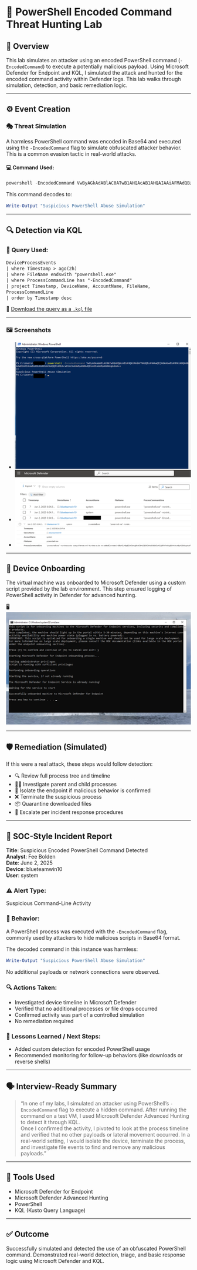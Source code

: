 # 🧪 PowerShell Encoded Command Threat Hunting Lab

## 📌 Overview

This lab simulates an attacker using an encoded PowerShell command (`-EncodedCommand`) to execute a potentially malicious payload. Using Microsoft Defender for Endpoint and KQL, I simulated the attack and hunted for the encoded command activity within Defender logs. This lab walks through simulation, detection, and basic remediation logic.

---

## ⚙️ Event Creation

### 🎭 Threat Simulation

A harmless PowerShell command was encoded in Base64 and executed using the `-EncodedCommand` flag to simulate obfuscated attacker behavior. This is a common evasion tactic in real-world attacks.

#### 💻 Command Used:
```powershell
powershell -EncodedCommand VwByAGkAdABlAC0ATwB1AHQAcAB1AHQAIAAiAFMAdQBzAHAAaQBjAGkAbwB1AHMAIABQAG8AdwBlAHIAUwBoAGUAbABsACAAQQBiAHUAcwBlACAAUwBpAG0AdQBsAGEAdABpAG8AbgAiAA==
```

This command decodes to:
```powershell
Write-Output "Suspicious PowerShell Abuse Simulation"
```

---

## 🔍 Detection via KQL

### 🧠 Query Used:
```kql
DeviceProcessEvents
| where Timestamp > ago(2h)
| where FileName endswith "powershell.exe"
| where ProcessCommandLine has "-EncodedCommand"
| project Timestamp, DeviceName, AccountName, FileName, ProcessCommandLine
| order by Timestamp desc
```

📎 [Download the query as a `.kql` file](powershell_encoded_command_query_v2.kql)

---

### 🖼️ Screenshots
- ![⚙️ Attacker Command Executed](encoded-command-simulation-executed.png)
- ![🛡️ Defender Detection](encoded-command-detected-in-defender.png)
- ![📄 Event Details](encoded-command-event-details.png)

---

## 🧩 Device Onboarding

The virtual machine was onboarded to Microsoft Defender using a custom script provided by the lab environment. This step ensured logging of PowerShell activity in Defender for advanced hunting.

🖥️ ![Onboarding Confirmation](vm-onboarding-success.png)

---

## 🛡️ Remediation (Simulated)

If this were a real attack, these steps would follow detection:

- 🔍 Review full process tree and timeline
- 🕵🏽 Investigate parent and child processes
- 🚫 Isolate the endpoint if malicious behavior is confirmed
- ❌ Terminate the suspicious process
- 📦 Quarantine downloaded files
- 🚨 Escalate per incident response procedures

---

## 📝 SOC-Style Incident Report

**Title**: Suspicious Encoded PowerShell Command Detected  
**Analyst**: Fee Bolden  
**Date**: June 2, 2025  
**Device**: blueteamwin10  
**User**: system

### ⚠️ Alert Type:
Suspicious Command-Line Activity

### 🧪 Behavior:
A PowerShell process was executed with the `-EncodedCommand` flag, commonly used by attackers to hide malicious scripts in Base64 format.

The decoded command in this instance was harmless:
```powershell
Write-Output "Suspicious PowerShell Abuse Simulation"
```

No additional payloads or network connections were observed.

### 🔍 Actions Taken:
- Investigated device timeline in Microsoft Defender
- Verified that no additional processes or file drops occurred
- Confirmed activity was part of a controlled simulation
- No remediation required

### 📌 Lessons Learned / Next Steps:
- Added custom detection for encoded PowerShell usage
- Recommended monitoring for follow-up behaviors (like downloads or reverse shells)

---

## 🗣️ Interview-Ready Summary

> “In one of my labs, I simulated an attacker using PowerShell’s `-EncodedCommand` flag to execute a hidden command. After running the command on a test VM, I used Microsoft Defender Advanced Hunting to detect it through KQL.  
Once I confirmed the activity, I pivoted to look at the process timeline and verified that no other payloads or lateral movement occurred. In a real-world setting, I would isolate the device, terminate the process, and investigate file events to find and remove any malicious payloads.”

---

## 🧰 Tools Used

- Microsoft Defender for Endpoint  
- Microsoft Defender Advanced Hunting  
- PowerShell  
- KQL (Kusto Query Language)

---

## ✅ Outcome

Successfully simulated and detected the use of an obfuscated PowerShell command. Demonstrated real-world detection, triage, and basic response logic using Microsoft Defender and KQL.

